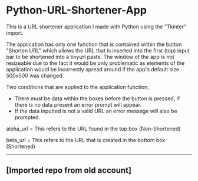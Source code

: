 # Python-URL-Shortener-App

This is a URL shortener application I made with Python using the "Tkinter" import.

The application has only one function that is contained within the button "Shorten URL" which allows the URL that is inserted into the first (top) input bar to be shortened into a tinyurl paste.
The window of the app is not resizeable due to the fact it would be only problematic as elements of the application would be incorrectly spread around if the app's default size 500x500 was changed.

Two conditions that are applied to the application function; 
- There must be data within the boxes before the button is pressed, if there is no data present an error prompt will appear.
- If the data inputted is not a valid URL an error message will also be prompted.

alpha_url = This refers to the URL found in the top box (Non-Shortened)

beta_url = This refers to the URL that is created in the bottom box (Shortened)

---------
[Imported repo from old account]
---------
